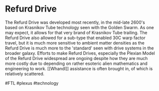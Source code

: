 # Refurd Drive

The Refurd Drive was developed most recently, in the mid-late 2600's based on Krasnikov Tube technology seen with the Golden Swarm.  As one may expect, it allows for that very brand of Krasnikov Tube trailing.  The Refurd Drive also allowed for a sub-type that enabled 30C warp factor travel, but it is much more sensitive to ambient matter densities as the Refurd Drive is much more to the 'standard' seen with drive systems in the broader galaxy.  Efforts to make Refurd Drives, especially the Plexian Model of the Refurd Drive widespread are ongoing despite how they are much more costly due to depending on rather esoteric alien mathematics and engineering to work.  [[Whandl]] assistance is often brought in, of which is relatively scattered.

#FTL 
#plexus 
#technology 
